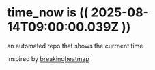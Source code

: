 # time_now is (( 2025-08-14T09:00:00.039Z ))

an automated repo that shows the currnent time

inspired by [breakingheatmap](https://github.com/breakingheatmap/breakingheatmap)